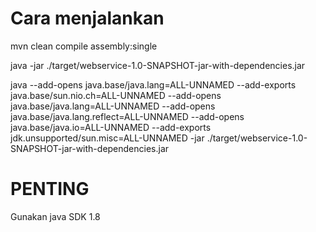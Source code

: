 # Cara menjalankan

mvn clean compile assembly:single

java -jar ./target/webservice-1.0-SNAPSHOT-jar-with-dependencies.jar

java --add-opens java.base/java.lang=ALL-UNNAMED --add-exports java.base/sun.nio.ch=ALL-UNNAMED --add-opens java.base/java.lang=ALL-UNNAMED --add-opens java.base/java.lang.reflect=ALL-UNNAMED --add-opens java.base/java.io=ALL-UNNAMED --add-exports jdk.unsupported/sun.misc=ALL-UNNAMED -jar ./target/webservice-1.0-SNAPSHOT-jar-with-dependencies.jar

# PENTING

Gunakan java SDK 1.8
